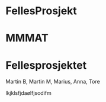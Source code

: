 # FellesProsjekt
# MMMAT
# Fellesprosjektet


Martin B, Martin M, Marius, Anna, Tore 




lkjklsfjdaølfjsodifm